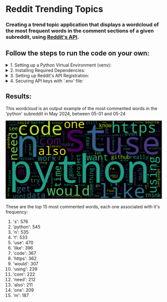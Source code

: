 # Reddit Trending Topics
### Creating a trend topic application that displays a wordcloud of the most frequent words in the comment sections of a given subreddit, using [Reddit's API](https://www.reddit.com/dev/api/). 

## Follow the steps to run the code on your own:
<details>
<summary>1. Setting up a Python Virtual Environment (venv):</summary>

In your project's directory, run the following commands:

### Installing:
- Windows:
```
python -m venv myenv
```
- Linux/Mac:
```
python3 -m venv myenv
```

### Activating:
(make sure to activate venv in your terminal to install dependencies)
- Windows:
```
myenv/Scripts/Activate
```
- Linux/Mac:
```
source myenv/bin/activate
```

### Deactivating:
- Windows/Linux/Mac
```
deactivate
```

</details>

<details>
  <summary>2. Installing Required Dependencies:</summary>

- [Python Reddit API Wrapper (PRAW)](https://praw.readthedocs.io/en/stable/index.html#):
```
pip install praw
```
- [Python wordcloud](https://pypi.org/project/wordcloud/):
```
pip install wordcloud
```
- [Python dotenv](https://pypi.org/project/python-dotenv/):
```
pip install python-dotenv
```
- [Natural Language Toolkit (NLTK)](https://www.nltk.org/):
```
pip install nltk
```

To install NLTK data, create a python terminal typing `python/python3` command and run:
```python
import nltk
nltk.download('stopwords')
```
</details>


<details>
  <summary>3. Setting up Reddit's API Registration:</summary>

  To setup your API registration, follow the instructions in this [TUTORIAL.](https://www.geeksforgeeks.org/how-to-get-client_id-and-client_secret-for-python-reddit-api-registration/) 
</details>

<details>
  <summary>4. Securing API keys with '.env' file:</summary>
  create a file named '.env' and replace the values of your API keys in the environment variables. Here's an example:

### Windows Format:
```.env
REDDIT_CLIENT_ID=RedDitCliEntID0123456789
REDDIT_CLIENT_SECRET=clIeNTseCret0123456789
REDDIT_USER_AGENT=subreddit trending topics by u/your_reddits_username
```

### Linux/Mac Format:
```.env
export REDDIT_CLIENT_ID="RedDitCliEntID0123456789"
export REDDIT_CLIENT_SECRET="clIeNTseCret0123456789"
export REDDIT_USER_AGENT="subreddit trending topics by u/your_reddits_username"
```
</details>

## Results:
This wordcloud is an output example of the most commented words in the 'python' subreddit in May 2024, between 05-01 and 05-24

<img src="wordcloud.png" width="700">

These are the top 15 most commented words, each one associated with it's frequency:
1. 's': 576
2. 'python': 545
3. 'n': 535
4. 't': 533
5. 'use': 470
6. 'like': 396
7. 'code': 367
8. 'https': 362
9. 'would': 307
10. 'using': 239
11. 'com': 222
12. 'need': 212
13. 'also': 211
14. 'one': 209
15. 'm': 187


